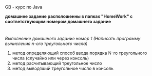 GB - курс по Java

**домашнее задание расположенны в папках "HomeWork" с соответствующим номером домашнего задание**
#
*Выполнение домашнего задание номер 1 (Написать программу вычисления n-ого треугольного числа)*

1. метод определяющий способ ввода порядка N-го треугольного числа (случайно или через консоль)
2. метод расчитывающий треугольное число
3. метод выводяший треугольное число в консоль